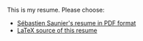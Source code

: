 This is my resume. Please choose:

* [Sébastien Saunier's resume in PDF format](https://github.com/ssaunier/resume/raw/master/resume.pdf)
* [LaTeX source of this resume](https://github.com/ssaunier/resume/blob/master/resume.tex)